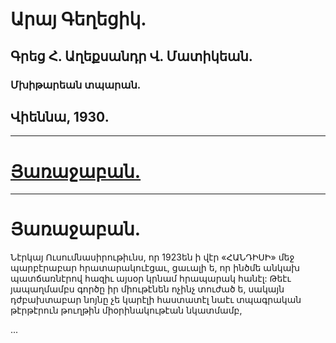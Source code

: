 # Արայ Գեղեցիկ.

## Գրեց Հ. Աղեքսանդր Վ. Մատիկեան.

### Մխիթարեան տպարան.

## Վիեննա, 1930.

---

# [Յառաջաբան.](#յառաջաբան-1)

---

# Յառաջաբան.

Նէրկայ Ուսումնասիրութիւնս, որ 1923են ի վէր «ՀԱՆԴԻՍԻ» մեջ պարբէրաբար հրատարակուէցաւ, ցաւալի ե, որ ինծմե անկախ պատճառնէրով հազիւ այսօր կրնամ հրապարակ հանէլ: Թեէւ յապաղմամբս գործը իր միութէնեն ոչինչ տուժած ե, սակայն դժբախտաբար նոյնը չե կարէլի հաստատէլ նաէւ տպագրական թէրթէրուն թուղթին միօրինակութէան նկատմամբ,

...
